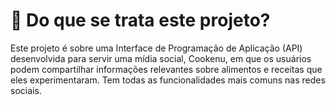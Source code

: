 # 📃 Do que se trata este projeto?

Este projeto é sobre uma Interface de Programação de Aplicação (API) desenvolvida para servir uma mídia social, Cookenu, em que os usuários podem compartilhar informações relevantes sobre alimentos e receitas que eles experimentaram. Tem todas as funcionalidades mais comuns nas redes sociais.
